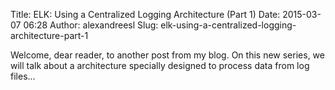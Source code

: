Title: ELK: Using a Centralized Logging Architecture (Part 1)
Date: 2015-03-07 06:28
Author: alexandreesl
Slug: elk-using-a-centralized-logging-architecture-part-1

Welcome, dear reader, to another post from my blog. On this new series,
we will talk about a architecture specially designed to process data
from log files...
